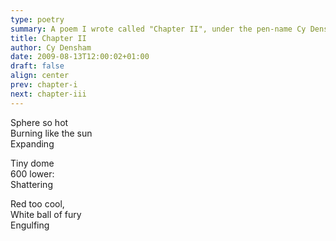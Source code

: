 ```yaml
---
type: poetry
summary: A poem I wrote called "Chapter II", under the pen-name Cy Densham.
title: Chapter II
author: Cy Densham
date: 2009-08-13T12:00:02+01:00
draft: false
align: center
prev: chapter-i
next: chapter-iii
---
```


Sphere so hot\
Burning like the sun\
Expanding

Tiny dome\
600 lower:\
Shattering

Red too cool,\
White ball of fury\
Engulfing
